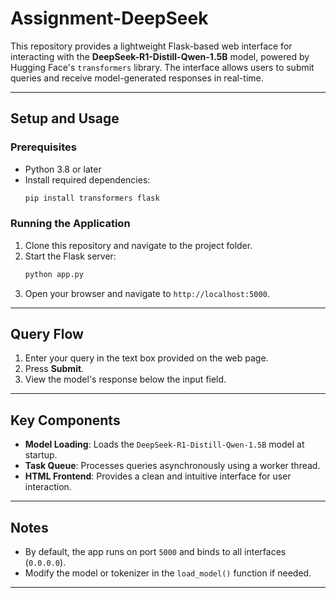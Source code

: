 # Assignment-DeepSeek

This repository provides a lightweight Flask-based web interface for interacting with the **DeepSeek-R1-Distill-Qwen-1.5B** model, powered by Hugging Face's `transformers` library. The interface allows users to submit queries and receive model-generated responses in real-time.

---

## Setup and Usage

### Prerequisites
- Python 3.8 or later
- Install required dependencies:
  ```bash
  pip install transformers flask
  ```

### Running the Application
1. Clone this repository and navigate to the project folder.
2. Start the Flask server:
   ```bash
   python app.py
   ```
3. Open your browser and navigate to `http://localhost:5000`.

---

## Query Flow
1. Enter your query in the text box provided on the web page.
2. Press **Submit**.
3. View the model's response below the input field.

---

## Key Components
- **Model Loading**: Loads the `DeepSeek-R1-Distill-Qwen-1.5B` model at startup.
- **Task Queue**: Processes queries asynchronously using a worker thread.
- **HTML Frontend**: Provides a clean and intuitive interface for user interaction.

---

## Notes
- By default, the app runs on port `5000` and binds to all interfaces (`0.0.0.0`).
- Modify the model or tokenizer in the `load_model()` function if needed.

--- 
